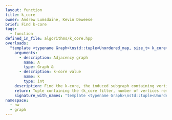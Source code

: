 ```yaml
---
layout: function
title: k_core
owner: Andrew Lumsdaine, Kevin Deweese
brief: Find k-core
tags:
  - function
defined_in_file: algorithms/k_core.hpp
overloads:
  "template <typename Graph>\nstd::tuple<Unordered_map, size_t> k_core(Graph &, int)":
    arguments:
      - description: Adjacency graph
        name: A
        type: Graph &
      - description: k-core value
        name: k
        type: int
    description: Find the k-core, the induced subgraph containing vertices with degree >= k.
    return: Tuple containing the (k_core filter, number of vertices remaining in the k-core)
    signature_with_names: "template <typename Graph>\nstd::tuple<Unordered_map, size_t> k_core(Graph & A, int k)"
namespace:
  - nw
  - graph
---
```

